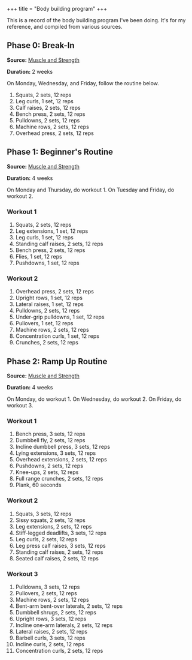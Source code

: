 +++
title = "Body building program"
+++

This is a record of the body building program I've been doing. It's for my reference, and compiled from various sources.

## Phase 0: Break-In

**Source:** [Muscle and Strength](https://www.muscleandstrength.com/workouts/start-from-scratch-beginner-workout)

**Duration:** 2 weeks

On Monday, Wednesday, and Friday, follow the routine below.

1. Squats, 2 sets, 12 reps
2. Leg curls, 1 set, 12 reps
3. Calf raises, 2 sets, 12 reps
4. Bench press, 2 sets, 12 reps
5. Pulldowns, 2 sets, 12 reps
6. Machine rows, 2 sets, 12 reps
7. Overhead press, 2 sets, 12 reps

## Phase 1: Beginner's Routine

**Source:** [Muscle and Strength](https://www.muscleandstrength.com/workouts/start-from-scratch-beginner-workout)

**Duration:** 4 weeks

On Monday and Thursday, do workout 1. On Tuesday and Friday, do workout 2.

### Workout 1

1. Squats, 2 sets, 12 reps
2. Leg extensions, 1 set, 12 reps
3. Leg curls, 1 set, 12 reps
4. Standing calf raises, 2 sets, 12 reps
5. Bench press, 2 sets, 12 reps
6. Flies, 1 set, 12 reps
7. Pushdowns, 1 set, 12 reps

### Workout 2

1. Overhead press, 2 sets, 12 reps
2. Upright rows, 1 set, 12 reps
3. Lateral raises, 1 set, 12 reps
4. Pulldowns, 2 sets, 12 reps
5. Under-grip pulldowns, 1 set, 12 reps
6. Pullovers, 1 set, 12 reps
7. Machine rows, 2 sets, 12 reps
8. Concentration curls, 1 set, 12 reps
9. Crunches, 2 sets, 12 reps

## Phase 2: Ramp Up Routine

**Source:** [Muscle and Strength](https://www.muscleandstrength.com/workouts/start-from-scratch-phase-2)

**Duration:** 4 weeks

On Monday, do workout 1. On Wednesday, do workout 2. On Friday, do workout 3.

### Workout 1

1. Bench press, 3 sets, 12 reps
2. Dumbbell fly, 2 sets, 12 reps
3. Incline dumbbell press, 3 sets, 12 reps
4. Lying extensions, 3 sets, 12 reps
5. Overhead extensions, 2 sets, 12 reps
6. Pushdowns, 2 sets, 12 reps
7. Knee-ups, 2 sets, 12 reps
8. Full range crunches, 2 sets, 12 reps
9. Plank, 60 seconds

### Workout 2

1. Squats, 3 sets, 12 reps
2. Sissy squats, 2 sets, 12 reps
3. Leg extensions, 2 sets, 12 reps
4. Stiff-legged deadlifts, 3 sets, 12 reps
5. Leg curls, 2 sets, 12 reps
6. Leg press calf raises, 3 sets, 12 reps
7. Standing calf raises, 2 sets, 12 reps
8. Seated calf raises, 2 sets, 12 reps

### Workout 3

1. Pulldowns, 3 sets, 12 reps
2. Pullovers, 2 sets, 12 reps
3. Machine rows, 2 sets, 12 reps
4. Bent-arm bent-over laterals, 2 sets, 12 reps
5. Dumbbell shrugs, 2 sets, 12 reps
6. Upright rows, 3 sets, 12 reps
7. Incline one-arm laterals, 2 sets, 12 reps
8. Lateral raises, 2 sets, 12 reps
9. Barbell curls, 3 sets, 12 reps
10. Incline curls, 2 sets, 12 reps
11. Concentration curls, 2 sets, 12 reps
